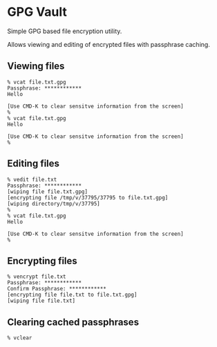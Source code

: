 # GPG Vault

Simple GPG based file encryption utility.

Allows viewing and editing of encrypted files with passphrase caching.

## Viewing files

```
% vcat file.txt.gpg 
Passphrase: ************
Hello

[Use CMD-K to clear sensitve information from the screen]
%
% vcat file.txt.gpg 
Hello

[Use CMD-K to clear sensitve information from the screen]
%
```

## Editing files

```
% vedit file.txt
Passphrase: ************ 
[wiping file file.txt.gpg]
[encrypting file /tmp/v/37795/37795 to file.txt.gpg]
[wiping directory/tmp/v/37795]
%
% vcat file.txt.gpg 
Hello

[Use CMD-K to clear sensitve information from the screen]
%
```

## Encrypting files

```
% vencrypt file.txt 
Passphrase: ************ 
Confirm Passphrase: ************ 
[encrypting file file.txt to file.txt.gpg]
[wiping file file.txt]
```

## Clearing cached passphrases

```
% vclear
```
